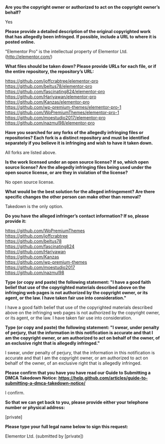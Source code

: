 **Are you the copyright owner or authorized to act on the copyright owner’s behalf?**

Yes

**Please provide a detailed description of the original copyrighted work that has allegedly been infringed. If possible, include a URL to where it is posted online.**

"Elementor Pro" is the intellectual property of Elementor Ltd. (http://elementor.com/)

**What files should be taken down? Please provide URLs for each file, or if the entire repository, the repository’s URL:**

https://github.com/joffcrabtree/elementor-pro  
https://github.com/beltus78/elementor-pro  
https://github.com/fascinating824/elementor-pro  
https://github.com/Hariyawan/elementor-pro  
https://github.com/Kanzas/elementor-pro  
https://github.com/wp-premium-themes/elementor-pro-1  
https://github.com/WpPremiumThemes/elementor-pro-1  
https://github.com/moestudio2017/elementor-pro  
https://github.com/nazmul98/elementor-pro  

**Have you searched for any forks of the allegedly infringing files or repositories? Each fork is a distinct repository and must be identified separately if you believe it is infringing and wish to have it taken down.**

All forks are listed above.

**Is the work licensed under an open source license? If so, which open source license? Are the allegedly infringing files being used under the open source license, or are they in violation of the license?**

No open source license.

**What would be the best solution for the alleged infringement? Are there specific changes the other person can make other than removal?**

Takedown is the only option.

**Do you have the alleged infringer’s contact information? If so, please provide it:**

https://github.com/WpPremiumThemes  
https://github.com/joffcrabtree  
https://github.com/beltus78  
https://github.com/fascinating824  
https://github.com/Hariyawan  
https://github.com/Kanzas  
https://github.com/wp-premium-themes  
https://github.com/moestudio2017  
https://github.com/nazmul98  

**Type (or copy and paste) the following statement: "I have a good faith belief that use of the copyrighted materials described above on the infringing web pages is not authorized by the copyright owner, or its agent, or the law. I have taken fair use into consideration."**

I have a good faith belief that use of the copyrighted materials described above on the infringing web pages is not authorized by the copyright owner, or its agent, or the law. I have taken fair use into consideration.

**Type (or copy and paste) the following statement: "I swear, under penalty of perjury, that the information in this notification is accurate and that I am the copyright owner, or am authorized to act on behalf of the owner, of an exclusive right that is allegedly infringed."**

I swear, under penalty of perjury, that the information in this notification is accurate and that I am the copyright owner, or am authorized to act on behalf of the owner, of an exclusive right that is allegedly infringed.

**Please confirm that you have you have read our Guide to Submitting a DMCA Takedown Notice: https://help.github.com/articles/guide-to-submitting-a-dmca-takedown-notice/**

I confirm.

**So that we can get back to you, please provide either your telephone number or physical address:**

[private]

**Please type your full legal name below to sign this request:**

Elementor Ltd. (submitted by [private])

